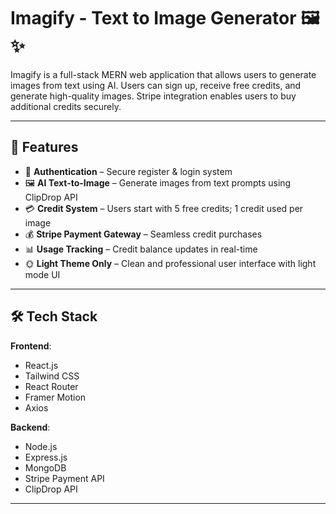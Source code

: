 # Imagify - Text to Image Generator 🖼️✨

Imagify is a full-stack MERN web application that allows users to generate images from text using AI. Users can sign up, receive free credits, and generate high-quality images. Stripe integration enables users to buy additional credits securely.

---

## 🚀 Features

- 🔐 **Authentication** – Secure register & login system
- 🖼️ **AI Text-to-Image** – Generate images from text prompts using ClipDrop API
- 💳 **Credit System** – Users start with 5 free credits; 1 credit used per image
- 💰 **Stripe Payment Gateway** – Seamless credit purchases
- 📊 **Usage Tracking** – Credit balance updates in real-time
- 🌞 **Light Theme Only** – Clean and professional user interface with light mode UI

---

## 🛠️ Tech Stack

**Frontend**:
- React.js
- Tailwind CSS
- React Router
- Framer Motion
- Axios

**Backend**:
- Node.js
- Express.js
- MongoDB
- Stripe Payment API
- ClipDrop API

---
